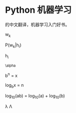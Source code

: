 # Python 机器学习 

<Python Machine Learning> 的中文翻译，机器学习入门好书。




w<sub>k</sub>

P(w<sub>k</sub>|h<sub>i</sub>)

h<sub>i</sub>


<sub>\alpha</sub>


b<sup>n</sup> = x 

log<sub>b</sub>x = n


log<sub>10</sub>(ab) = log<sub>10</sub>(a) + log<sub>10</sub>(b)


&lambda; &Lambda;
